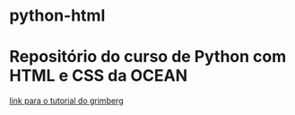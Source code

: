 # python-html

# Repositório do curso de Python com HTML e CSS da OCEAN

[link para o tutorial do grimberg](https://blog.miguelgrinberg.com/post/the-flask-mega-tutorial-part-i-hello-world)

